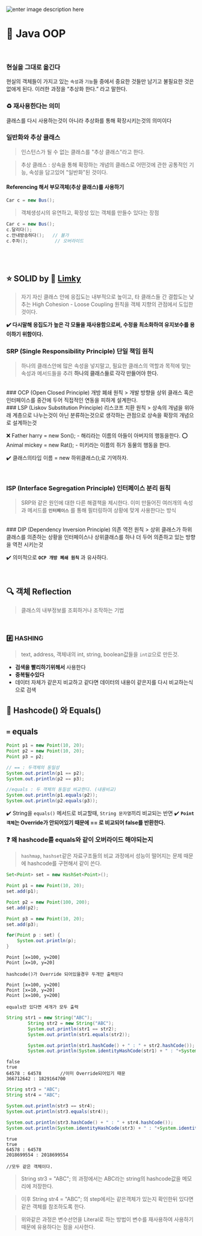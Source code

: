![enter image description here](https://www.janbasktraining.com/blog/wp-content/uploads/2018/05/What-is-Opp.jpg)

# 📖 Java OOP

<br>

### 현실을 그대로 옮긴다
현실의 객체들이 가지고 있는 `속성`과 `기능`들 중에서 중요한 것들만 남기고 불필요한 것은 없애게 된다. 이러한 과정을 “추상화 한다.” 라고 말한다.

### ♻️ 재사용한다는 의미
클래스를 다시 사용하는것이 아니라 추상화를 통해 확장시키는것의 의미이다

### 일반화와 추상 클래스
> 인스턴스가 될 수 없는 클래스를 "추상 클래스"라고 한다.

> 추상 클래스 : 상속을 통해 확장하는 개념의 클래스로 어떤것에 관한 공통적인 기능, 속성을 담고있어 "일반화"된 것이다.

#### Referencing 해서 부모객체(추상 클래스)를 사용하기

```java
Car c = new Bus();
```
> 객체생성시의 유연하고, 확장성 있는 객체를 만들수 있다는 장점

``` java
Car c = new Bus();
c.달리다();
c.안내방송하다();   // 불가
c.주차();          // 오버라이드
```

<br>
<br>

## ⭐ SOLID by 📔 [Limky](https://limkydev.tistory.com/77)
> 자기 자신 클래스 안에 응집도는 내부적으로 높이고, 타 클래스들 간 결합도는 낮추는 High Cohesion - Loose Coupling 원칙을 객체 지향의 관점에서 도입한 것이다.

**✔️ 다시말해 응집도가 높은 각 모듈을 재사용함으로써, 수정을 최소화하여 유지보수를 용이하기 위함이다.**


### SRP (Single Responsibility Principle) 단일 책임 원칙
> 하나의 클래스안에 많은 속성을 넣지말고, 필요한 클래스의 역할과 목적에 맞는 속성과 메서드들을 추려 **하나의 클래스들로 각각 만들어야 한다.**

<br>
### OCP (Open Closed Principle) 개방 폐쇄 원칙
> 개발 방향을 상위 클래스 혹은 인터페이스를 중간에 두어 직접적인 연동을 피하게 설계한다.

<br>
### LSP (Liskov Substitution Principle) 리스코프 치환 원칙
> 상속의 개념을 위아래 계층으로 나누는것이 아닌 분류하는것으로 생각하는 관점으로 상속을 확장의 개념으로 설계하는것

❌ Father harry = new Son();
	\- 해리라는 이름의 아들이 아버지의 행동을한다.
⭕ Animal mickey = new Rat();
	\- 미키라는 이름의 쥐가 동물의 행동을 한다.

✔️ 클래스의타입 이름 = new 하위클래스();로 기억하자.

<br>

### ISP (Interface Segregation Principle) 인터페이스 분리 원칙
> SRP와 같은 원인에 대한 다른 해결책을 제시한다.
이미 만들어진 여러개의 속성과 메서드를 **`인터페이스`** 를 통해 필터링하여 상황에 맞게 사용한다는 방식

<br>
### DIP (Dependency Inversion Principle) 의존 역전 원칙
> 상위 클래스가 하위클래스를 의존하는 상황을 인터페이스나 상위클래스를 하나 더 두어 의존하고 있는 방향을 역전 시키는것

✔️ 의미적으로 **`OCP 개방 폐쇄 원칙`** 과 유사하다.

<br>

## 🔍 객체 Reflection
> 클래스의 내부정보를 조회하거나 조작하는 기법

<br>

### #️⃣ HASHING

> text, address, 객체내의 int, string, boolean값들을  `int값`으로 만든것.

- **검색을 빨리하기위해서** 사용한다
- **중복될수있다**
- 데이터 자체가 같은지 비교하고 같다면 데이터의 내용이 같은지를 다시 비교하는식으로 검색


## 📌 Hashcode() 와 Equals()

## `=` equals
```java
Point p1 = new Point(10, 20);
Point p2 = new Point(10, 20);
Point p3 = p2;

// == : 두객체의 동일성
System.out.println(p1 == p2);
System.out.println(p2 == p3);

//equals : 두 객체의 동질성 비교한다. (내용비교)
System.out.println(p1.equals(p2));     
System.out.println(p2.equals(p3));
```

✔️ String을 `equals()` 메서드로 비교할때, `String 문자열`끼리 비교되는 반면
✔️ **`Point객체`는 Override가 안되어있기 때문에 == 로 비교되어 false를 반환한다.**

### ❓ 왜 hashcode를 equals와 같이 오버라이드 해야되는지
>`hashmap`, `hashset`같은 자료구조들의 비교 과정에서
성능이 떨어지는 문제 때문에 hashcode를 구현해서 같이 쓴다.


```java
Set<Point> set = new HashSet<Point>();

Point p1 = new Point(10, 20);
set.add(p1);

Point p2 = new Point(100, 200);
set.add(p2);

Point p3 = new Point(10, 20);
set.add(p3);

for(Point p : set) {
	System.out.println(p);
}
```

```console
Point [x=100, y=200]
Point [x=10, y=20]

hashcode()가 Override 되어있을경우 두개만 출력된다
```

```console
Point [x=100, y=200]
Point [x=10, y=20]
Point [x=100, y=200]

equals만 있다면 세개가 모두 출력
```

```java
String str1 = new String("ABC");
		String str2 = new String("ABC");
		System.out.println(str1 == str2);
		System.out.println(str1.equals(str2));

		System.out.println(str1.hashCode() + " : " + str2.hashCode());
		System.out.println(System.identityHashCode(str1) + " : "+System.identityHashCode(str2));
```

```console
false
true
64578 : 64578       //이미 Override되어있기 때문
366712642 : 1829164700
```


``` java
String str3 = "ABC";
String str4 = "ABC";

System.out.println(str3 == str4);
System.out.println(str3.equals(str4));

System.out.println(str3.hashCode() + " : " + str4.hashCode());
System.out.println(System.identityHashCode(str3) + " : "+System.identityHashCode(str4));
```

```console
true
true
64578 : 64578
2018699554 : 2018699554

//모두 같은 객체이다.
```

> String str3 = "ABC"; 의 과정에서는 ABC라는 string의 hashcode값을 메모리에 저장한다.

> 이후 String str4 = "ABC"; 의 step에서는 같은객체가 있는지 확인한뒤 있다면 같은 객체를 참조하도록 한다.

> 위와같은 과정은 변수선언을 Literal로 하는 방법이 변수를 재사용하여 사용하기 때문에 유용하다는 점을 시사한다.
